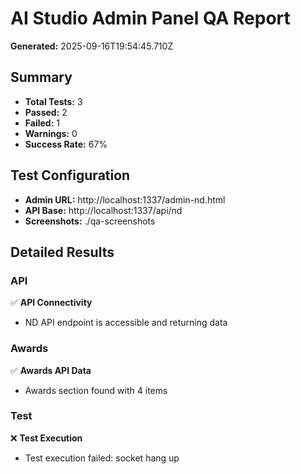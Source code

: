 # AI Studio Admin Panel QA Report

**Generated:** 2025-09-16T19:54:45.710Z

## Summary

- **Total Tests:** 3
- **Passed:** 2
- **Failed:** 1
- **Warnings:** 0
- **Success Rate:** 67%

## Test Configuration

- **Admin URL:** http://localhost:1337/admin-nd.html
- **API Base:** http://localhost:1337/api/nd
- **Screenshots:** ./qa-screenshots

## Detailed Results

### API

✅ **API Connectivity**
   - ND API endpoint is accessible and returning data

### Awards

✅ **Awards API Data**
   - Awards section found with 4 items

### Test

❌ **Test Execution**
   - Test execution failed: socket hang up


